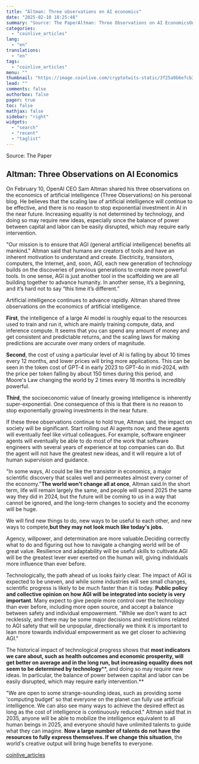 ```yaml
---
title: "Altman: Three observations on AI economics"
date: "2025-02-10 18:25:48"
summary: "Source: The Paper‍‍‍‍Altman: Three Observations on AI EconomicsOn February 10, OpenAI CEO Sam Altman shared his three observations on the economics of artificial intelligence (Three Observations) on his personal blog. He believes that the scaling law of artificial intelligence will continue to be effective, and there is no reason to..."
categories:
  - "coinlive_articles"
lang:
  - "en"
translations:
  - "en"
tags:
  - "coinlive_articles"
menu: ""
thumbnail: "https://image.coinlive.com/cryptotwits-static/3f25a9b6efcb3945d771fb0475e22d4f.jpg"
lead: ""
comments: false
authorbox: false
pager: true
toc: false
mathjax: false
sidebar: "right"
widgets:
  - "search"
  - "recent"
  - "taglist"
---
```


Source: The Paper‍‍‍‍

****Altman: Three Observations on AI Economics****
--------------------------------------------------

On February 10, OpenAI CEO Sam Altman shared his three observations on the economics of artificial intelligence (Three Observations) on his personal blog. He believes that the scaling law of artificial intelligence will continue to be effective, and there is no reason to stop exponential investment in AI in the near future. Increasing equality is not determined by technology, and doing so may require new ideas, especially since the balance of power between capital and labor can be easily disrupted, which may require early intervention.

"Our mission is to ensure that AGI (general artificial intelligence) benefits all mankind." Altman said that humans are creators of tools and have an inherent motivation to understand and create. Electricity, transistors, computers, the Internet, and, soon, AGI, each new generation of technology builds on the discoveries of previous generations to create more powerful tools. In one sense, AGI is just another tool in the scaffolding we are all building together to advance humanity. In another sense, it’s a beginning, and it’s hard not to say “this time it’s different.”

Artificial intelligence continues to advance rapidly. Altman shared three observations on the economics of artificial intelligence.

**First**, the intelligence of a large AI model is roughly equal to the resources used to train and run it, which are mainly training compute, data, and inference compute. It seems that you can spend any amount of money and get consistent and predictable returns, and the scaling laws for making predictions are accurate over many orders of magnitude.

**Second**, the cost of using a particular level of AI is falling by about 10 times every 12 months, and lower prices will bring more applications. This can be seen in the token cost of GPT-4 in early 2023 to GPT-4o in mid-2024, with the price per token falling by about 150 times during this period, and Moore's Law changing the world by 2 times every 18 months is incredibly powerful.

**Third**, the socioeconomic value of linearly growing intelligence is inherently super-exponential. One consequence of this is that there is no reason to stop exponentially growing investments in the near future.

If these three observations continue to hold true, Altman said, the impact on society will be significant. Start rolling out AI agents now, and these agents will eventually feel like virtual colleagues. For example, software engineer agents will eventually be able to do most of the work that software engineers with several years of experience at top companies can do. But the agent will not have the greatest new ideas, and it will require a lot of human supervision and guidance.

"In some ways, AI could be like the transistor in economics, a major scientific discovery that scales well and permeates almost every corner of the economy."**The world won't change all at once**, Altman said.In the short term, life will remain largely the same, and people will spend 2025 the same way they did in 2024, but the future will be coming to us in a way that cannot be ignored, and the long-term changes to society and the economy will be huge.

We will find new things to do, new ways to be useful to each other, and new ways to compete,**but they may not look much like today's jobs.**

Agency, willpower, and determination are more valuable.Deciding correctly what to do and figuring out how to navigate a changing world will be of great value. Resilience and adaptability will be useful skills to cultivate.AGI will be the greatest lever ever exerted on the human will, giving individuals more influence than ever before.

Technologically, the path ahead of us looks fairly clear. The impact of AGI is expected to be uneven, and while some industries will see small changes, scientific progress is likely to be much faster than it is today. **Public policy and collective opinion on how AGI will be integrated into society is very important**. Many expect to give people more control over the technology than ever before, including more open source, and accept a balance between safety and individual empowerment. "While we don't want to act recklessly, and there may be some major decisions and restrictions related to AGI safety that will be unpopular, directionally we think it is important to lean more towards individual empowerment as we get closer to achieving AGI."

The historical impact of technological progress shows that **most indicators we care about, such as health outcomes and economic prosperity, will get better on average and in the long run, but increasing equality does not seem to be determined by technology****, and doing so may require new ideas. In particular, the balance of power between capital and labor can be easily disrupted, which may require early intervention.** 

"We are open to some strange-sounding ideas, such as providing some 'computing budget' so that everyone on the planet can fully use artificial intelligence. We can also see many ways to achieve the desired effect as long as the cost of intelligence is continuously reduced." Altman said that in 2035, anyone will be able to mobilize the intelligence equivalent to all human beings in 2025, and everyone should have unlimited talents to guide what they can imagine. **Now a large number of talents do not have the resources to fully express themselves. If we change this situation**, the world's creative output will bring huge benefits to everyone.

[coinlive_articles](https://www.coinlive.com/news/altman-three-observations-on-ai-economics)
